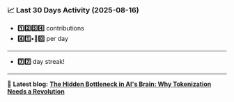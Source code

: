 <!--START_STATS-->
### 📈 Last 30 Days Activity (2025-08-16)  
- **1️⃣2️⃣5️⃣4️⃣** contributions  
- **4️⃣1️⃣•🎱0️⃣** per day
---
- **7️⃣7️⃣** day streak!
---
📝 **Latest blog:** [**The Hidden Bottleneck in AI's Brain: Why Tokenization Needs a Revolution**](https://andriak.com/blog/tokenization-revolution)
<!--END_STATS-->
